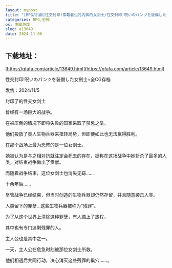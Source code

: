 ```yaml
---
layout: mypost
title: "[RPG/机翻]性交封印!穿戴着诅咒内裤的女剑士/性交封印!呪いのパンツを装備した女剣士[2.28g度盘]"
categories: RPG,恐怖
os: 电脑游戏
slug: a13649
date: 2024-11-06
---
```


## 下载地址：

[https://qfafa.com/article/13649.html](https://qfafa.com/article/13649.html)

性交封印!呪いのパンツを装備した女剣士+全CG存档

发售：2024/11/5

封印了的性交女剑士

曾经有一场巨大的战争。

在被压倒的情况下即将失败的国家采取了禁忌之举。

他们投放了类人生物兵器来扭转局势，但即便如此也无法赢得胜利。

在那个战场上最为恐怖的是一位女剑士。

她被认为是与之相对抗就注定会死去的存在，据称在这场战争中她斩杀了最多的人类，对结束战争做出了贡献。

而随着战争结束，这位女剑士也消失无踪……

十余年后……

尽管战争已经结束，但当时创造的生物兵器却仍然存留，并且随意袭击人类。

人类留下的罪孽…这些生物兵器被称为“残罪”。

为了从这个世界上清除这种罪孽，有人踏上了旅程，

其中也有专门追剿残罪的人。

主人公也是其中之一。

一天，主人公在危急时刻被那位女剑士所救。

他们相遇后共同行动，决心消灭这些残罪的巢穴……。